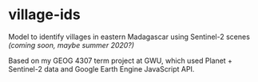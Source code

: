 # village-ids
Model to identify villages in eastern Madagascar using Sentinel-2 scenes _(coming soon, maybe summer 2020?)_

Based on my GEOG 4307 term project at GWU, which used Planet + Sentinel-2 data and Google Earth Engine JavaScript API.

